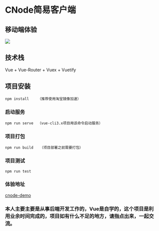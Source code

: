 # CNode简易客户端

## 移动端体验
![](https://qr.api.cli.im/newqr/create?data=https%253A%252F%252Fxjinky.github.io.com%252Fcnode-demo&level=H&transparent=false&bgcolor=%23FFFFFF&forecolor=%23000000&blockpixel=12&marginblock=1&logourl=&logoshape=no&size=260&kid=cliim&key=4a5e7579923f6081e4ce091a902141fb)

## 技术栈
Vue + Vue-Router + Vuex + Vuetify

## 项目安装
```
npm install    （推荐使用淘宝镜像加速）
```

### 启动服务
```
npm run serve  （vue-cli3.x项目用该命令启动服务）
```

### 项目打包
```
npm run build   （项目部署之前需要打包）
```

### 项目测试
```
npm run test     
```

### 体验地址
[cnode-demo](https://xjinky.github.io/cnode-demo)

### 本人主要主要是从事后端开发工作的，Vue是自学的，这个项目是利用业余时间完成的，项目如有什么不足的地方，请指点出来，一起交流。

